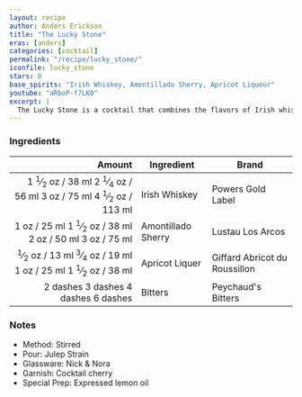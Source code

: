 ```yaml
---
layout: recipe
author: Anders Erickson
title: "The Lucky Stone"
eras: [anders]
categories: [cocktail]
permalink: "/recipe/lucky_stone/"
iconfile: lucky_stone
stars: 0
base_spirits: "Irish Whiskey, Amontillado Sherry, Apricot Liqueur"
youtube: "aRboP-f7LK0"
excerpt: |
  The Lucky Stone is a cocktail that combines the flavors of Irish whiskey, Amontillado sherry, apricot liqueur, and Peychaud's bitters. It is a complex and balanced drink with a sweet and nutty flavor profile.
---
```


### Ingredients

|                                                                                                                                                                                                                                                                    Amount | Ingredient         | Brand                         |
| ------------------------------------------------------------------------------------------------------------------------------------------------------------------------------------------------------------------------------------------------------------------------: | ------------------ | ----------------------------- |
| <span class="onex active">1 <sup>1</sup>&frasl;<sub>2</sub> oz / 38 ml</span> <span class="onehalfx">2 <sup>1</sup>&frasl;<sub>4</sub> oz / 56 ml</span> <span class="twox">3 oz / 75 ml</span> <span class="threex">4 <sup>1</sup>&frasl;<sub>2</sub> oz / 113 ml</span> | Irish Whiskey      | Powers Gold Label             |
|                                                                  <span class="onex active">1 oz / 25 ml</span> <span class="onehalfx">1 <sup>1</sup>&frasl;<sub>2</sub> oz / 38 ml</span> <span class="twox">2 oz / 50 ml</span> <span class="threex">3 oz / 75 ml</span> | Amontillado Sherry | Lustau Los Arcos              |
|    <span class="onex active"> <sup>1</sup>&frasl;<sub>2</sub> oz / 13 ml</span> <span class="onehalfx"> <sup>3</sup>&frasl;<sub>4</sub> oz / 19 ml</span> <span class="twox">1 oz / 25 ml</span> <span class="threex">1 <sup>1</sup>&frasl;<sub>2</sub> oz / 38 ml</span> | Apricot Liquer     | Giffard Abricot du Roussillon |
|                                                                                                                  <span class="onex active">2 dashes</span> <span class="onehalfx">3 dashes</span> <span class="twox">4 dashes</span> <span class="threex">6 dashes</span> | Bitters            | Peychaud's Bitters            |

### Notes

- Method: Stirred
- Pour: Julep Strain
- Glassware: Nick & Nora
- Garnish: Cocktail cherry
- Special Prep: Expressed lemon oil

<script type="application/ld+json">
{
  "@context": "https://schema.org",
  "@type": "Recipe",
  "author": "{{ page.author }}",
  "description": "{{ page.excerpt | strip_html | replace: '"', "'" }}",
  "image": "{%- for ingredient in site.data[page.iconfile].images.ingredient limit: 1 -%}{{ ingredient.url }}{%- endfor -%}",
  "recipeIngredient": [  "1.5 oz Irish Whiskey ",
  "1 oz Amontillado Sherry",
  "0.5 oz Apricot Liquer",
  "2 dashes Bitters "],
  "name": "{{ page.title }}",
  "recipeInstructions": "  {
    '@type': 'HowToStep',
    'text': '- Method: Stirred
'
  },  {
    '@type': 'HowToStep',
    'text': '- Pour: Julep Strain
'
  },  {
    '@type': 'HowToStep',
    'text': '- Glassware: Nick & Nora
'
  },  {
    '@type': 'HowToStep',
    'text': '- Garnish: Cocktail cherry
'
  },  {
    '@type': 'HowToStep',
    'text': '- Special Prep: Expressed lemon oil
'
  }",
  "recipeYield": "1 cocktail",
  "recipeCategory": "cocktail"
}
</script>
